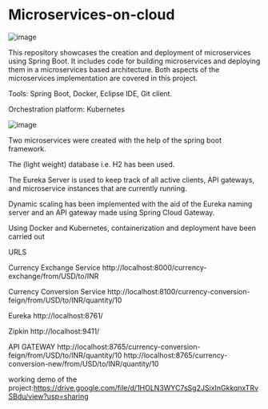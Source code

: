 # Microservices-on-cloud 


![image](https://user-images.githubusercontent.com/85683967/224427479-26b05c79-9714-4e1b-8a77-bdf8a803f283.png)





This repository showcases the creation and deployment of microservices using Spring Boot. It includes code for building microservices and deploying them in a microservices based architecture. Both aspects of the microservices implementation are covered in this project.

Tools:
Spring Boot,
Docker,
Eclipse IDE,
Git client.

Orchestration platform: Kubernetes


![image](https://user-images.githubusercontent.com/85683967/224427613-162127ab-6790-4951-abdb-a9eee9e896d3.png)




Two microservices were created with the help of the spring boot framework.​​

The (light weight) database i.e. H2 ​has been used.​

The Eureka Server is used to keep track of all active clients, API gateways, and microservice instances that are currently running.​​

Dynamic scaling has been implemented with the aid of the Eureka naming server and an API gateway made using Spring Cloud Gateway.​​

Using Docker and Kubernetes, containerization and deployment have been carried out​​


URLS

Currency Exchange Service
http://localhost:8000/currency-exchange/from/USD/to/INR

Currency Conversion Service
http://localhost:8100/currency-conversion-feign/from/USD/to/INR/quantity/10

Eureka
http://localhost:8761/

Zipkin
http://localhost:9411/

API GATEWAY
http://localhost:8765/currency-conversion-feign/from/USD/to/INR/quantity/10
http://localhost:8765/currency-conversion-new/from/USD/to/INR/quantity/10



working demo of the project:https://drive.google.com/file/d/1HOLN3WYC7sSg2JSixInGkkqnxTRvSBdu/view?usp=sharing

